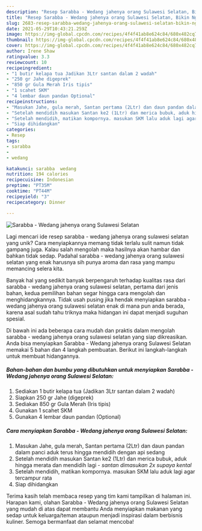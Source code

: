 ```yaml
---
description: "Resep Sarabba - Wedang jahenya orang Sulawesi Selatan, Bikin Ngiler"
title: "Resep Sarabba - Wedang jahenya orang Sulawesi Selatan, Bikin Ngiler"
slug: 2683-resep-sarabba-wedang-jahenya-orang-sulawesi-selatan-bikin-ngiler
date: 2021-05-29T10:43:21.259Z
image: https://img-global.cpcdn.com/recipes/4f4f41ab8e624c84/680x482cq70/sarabba-wedang-jahenya-orang-sulawesi-selatan-foto-resep-utama.jpg
thumbnail: https://img-global.cpcdn.com/recipes/4f4f41ab8e624c84/680x482cq70/sarabba-wedang-jahenya-orang-sulawesi-selatan-foto-resep-utama.jpg
cover: https://img-global.cpcdn.com/recipes/4f4f41ab8e624c84/680x482cq70/sarabba-wedang-jahenya-orang-sulawesi-selatan-foto-resep-utama.jpg
author: Irene Shaw
ratingvalue: 3.3
reviewcount: 10
recipeingredient:
- "1 butir kelapa tua Jadikan 3Ltr santan dalam 2 wadah"
- "250 gr Jahe digeprek"
- "850 gr Gula Merah Iris tipis"
- "1 scahet SKM"
- "4 lembar daun pandan Optional"
recipeinstructions:
- "Masukan Jahe, gula merah, Santan pertama (2Ltr) dan daun pandan dalam panci aduk terus hingga mendidih dengan api sedang"
- "Setelah mendidih masukan Santan ke2 (1Ltr) dan merica bubuk, aduk hingga merata dan mendidih lagi *santan dimasukan 2x supaya kental*"
- "Setelah mendidih, matikan kompornya. masukan SKM lalu aduk lagi agar tercampur rata"
- "Siap dihidangkan"
categories:
- Resep
tags:
- sarabba
- 
- wedang

katakunci: sarabba  wedang 
nutrition: 194 calories
recipecuisine: Indonesian
preptime: "PT35M"
cooktime: "PT44M"
recipeyield: "3"
recipecategory: Dinner

---
```



![Sarabba - Wedang jahenya orang Sulawesi Selatan](https://img-global.cpcdn.com/recipes/4f4f41ab8e624c84/680x482cq70/sarabba-wedang-jahenya-orang-sulawesi-selatan-foto-resep-utama.jpg)

Lagi mencari ide resep sarabba - wedang jahenya orang sulawesi selatan yang unik? Cara menyiapkannya memang tidak terlalu sulit namun tidak gampang juga. Kalau salah mengolah maka hasilnya akan hambar dan bahkan tidak sedap. Padahal sarabba - wedang jahenya orang sulawesi selatan yang enak harusnya sih punya aroma dan rasa yang mampu memancing selera kita.



Banyak hal yang sedikit banyak berpengaruh terhadap kualitas rasa dari sarabba - wedang jahenya orang sulawesi selatan, pertama dari jenis bahan, kedua pemilihan bahan segar hingga cara mengolah dan menghidangkannya. Tidak usah pusing jika hendak menyiapkan sarabba - wedang jahenya orang sulawesi selatan enak di mana pun anda berada, karena asal sudah tahu triknya maka hidangan ini dapat menjadi suguhan spesial.


Di bawah ini ada beberapa cara mudah dan praktis dalam mengolah sarabba - wedang jahenya orang sulawesi selatan yang siap dikreasikan. Anda bisa menyiapkan Sarabba - Wedang jahenya orang Sulawesi Selatan memakai 5 bahan dan 4 langkah pembuatan. Berikut ini langkah-langkah untuk membuat hidangannya.

<!--inarticleads1-->

##### Bahan-bahan dan bumbu yang dibutuhkan untuk menyiapkan Sarabba - Wedang jahenya orang Sulawesi Selatan:

1. Sediakan 1 butir kelapa tua (Jadikan 3Ltr santan dalam 2 wadah)
1. Siapkan 250 gr Jahe (digeprek)
1. Sediakan 850 gr Gula Merah (Iris tipis)
1. Gunakan 1 scahet SKM
1. Gunakan 4 lembar daun pandan (Optional)




<!--inarticleads2-->

##### Cara menyiapkan Sarabba - Wedang jahenya orang Sulawesi Selatan:

1. Masukan Jahe, gula merah, Santan pertama (2Ltr) dan daun pandan dalam panci aduk terus hingga mendidih dengan api sedang
1. Setelah mendidih masukan Santan ke2 (1Ltr) dan merica bubuk, aduk hingga merata dan mendidih lagi - *santan dimasukan 2x supaya kental*
1. Setelah mendidih, matikan kompornya. masukan SKM lalu aduk lagi agar tercampur rata
1. Siap dihidangkan




Terima kasih telah membaca resep yang tim kami tampilkan di halaman ini. Harapan kami, olahan Sarabba - Wedang jahenya orang Sulawesi Selatan yang mudah di atas dapat membantu Anda menyiapkan makanan yang sedap untuk keluarga/teman ataupun menjadi inspirasi dalam berbisnis kuliner. Semoga bermanfaat dan selamat mencoba!
